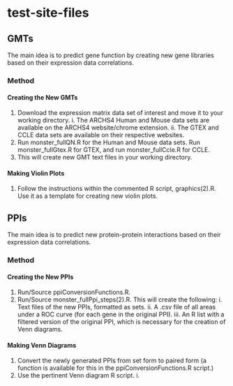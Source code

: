 # test-site-files

## GMTs
The main idea is to predict gene function by creating new gene libraries based on their expression data correlations.

### Method
#### Creating the New GMTs
1. Download the expression matrix data set of interest and move it to your working directory.
        i. The ARCHS4 Human and Mouse data sets are available on the ARCHS4 website/chrome extension.
        ii. The GTEX and CCLE data sets are available on their respective websites.
2. Run monster_fullQN.R for the Human and Mouse data sets. Run monster_fullGtex.R for GTEX, and run monster_fullCcle.R for CCLE.
3. This will create new GMT text files in your working directory.

#### Making Violin Plots
1. Follow the instructions within the commented R script, graphics(2).R. Use it as a template for creating new violin plots.

## PPIs
The main idea is to predict new protein-protein interactions based on their expression data correlations.

### Method
#### Creating the New PPIs
1. Run/Source ppiConversionFunctions.R. 
2. Run/Source monster_fullPpi_steps(2).R. This will create the following:
        i. Text files of the new PPIs, formatted as sets.
        ii. A .csv file of all areas under a ROC curve (for each gene in the original PPI).
        iii. An R list with a filtered version of the original PPI, which is necessary for the creation of Venn diagrams.

#### Making Venn Diagrams
1. Convert the newly generated PPIs from set form to paired form (a function is available for this in the ppiConversionFunctions.R script.)
2. Use the pertinent Venn diagram R script.
        i. 
